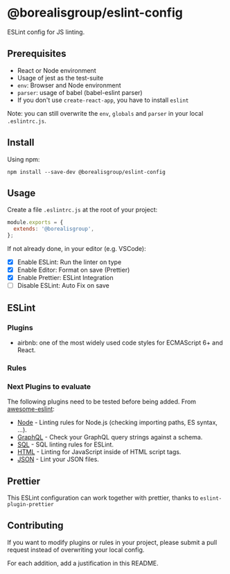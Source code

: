 # @borealisgroup/eslint-config

ESLint config for JS linting.

## Prerequisites

- React or Node environment
- Usage of jest as the test-suite
- `env`: Browser and Node environment
- `parser`: usage of babel (babel-eslint parser)
- If you don't use `create-react-app`, you have to install `eslint`

Note: you can still overwrite the `env`, `globals` and `parser` in your local `.eslintrc.js`.

## Install

Using npm:

```
npm install --save-dev @borealisgroup/eslint-config
```

## Usage

Create a file `.eslintrc.js` at the root of your project:

```js
module.exports = {
  extends: '@borealisgroup',
};
```

If not already done, in your editor (e.g. VSCode):

- [x] Enable ESLint: Run the linter on type
- [x] Enable Editor: Format on save (Prettier)
- [x] Enable Prettier: ESLint Integration
- [ ] Disable ESLint: Auto Fix on save

## ESLint

### Plugins

- airbnb: one of the most widely used code styles for ECMAScript 6+ and React.

### Rules

### Next Plugins to evaluate

The following plugins need to be tested before being added.
From [awesome-eslint](https://github.com/dustinspecker/awesome-eslint):

- [Node](https://github.com/mysticatea/eslint-plugin-node) - Linting rules for Node.js (checking importing paths, ES syntax, ...).
- [GraphQL](https://github.com/apollographql/eslint-plugin-graphql) - Check your GraphQL query strings against a schema.
- [SQL](https://github.com/gajus/eslint-plugin-sql) - SQL linting rules for ESLint.
- [HTML](https://github.com/BenoitZugmeyer/eslint-plugin-html) - Linting for JavaScript inside of HTML script tags.
- [JSON](https://github.com/azeemba/eslint-plugin-json) - Lint your JSON files.

## Prettier

This ESLint configuration can work together with prettier, thanks to `eslint-plugin-prettier`

## Contributing

If you want to modify plugins or rules in your project, please submit a pull request instead of overwriting your local config.

For each addition, add a justification in this README.
